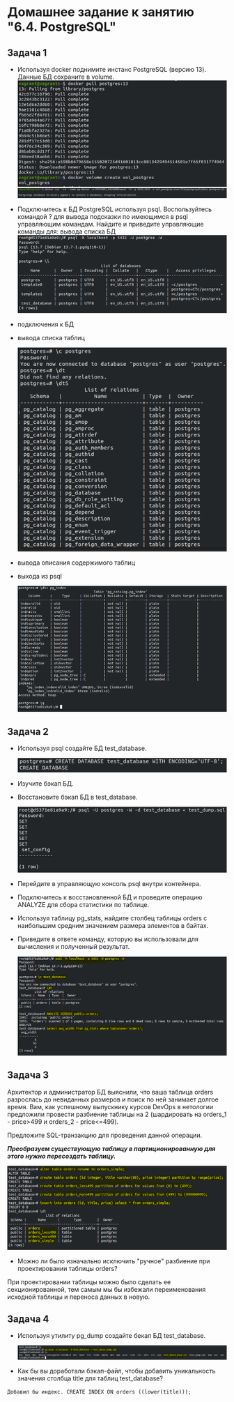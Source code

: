 # Домашнее задание к занятию "6.4. PostgreSQL"

## Задача 1

- Используя docker поднимите инстанс PostgreSQL (версию 13). Данные БД сохраните в volume.
![img_22.png](img_22.png)
![img_23.png](img_23.png)

- Подключитесь к БД PostgreSQL используя psql.
Воспользуйтесь командой \? для вывода подсказки по имеющимся в psql управляющим командам.
Найдите и приведите управляющие команды для:
вывода списка БД
![img_24.png](img_24.png)

- подключения к БД
- вывода списка таблиц

  ![img_25.png](img_25.png)

- вывода описания содержимого таблиц
- выхода из psql

  ![img_21.png](img_21.png)

## Задача 2

- Используя psql создайте БД test_database.

  ![img_26.png](img_26.png)

- Изучите бэкап БД.
- Восстановите бэкап БД в test_database.

  ![img_27.png](img_27.png)

- Перейдите в управляющую консоль psql внутри контейнера.
- Подключитесь к восстановленной БД и проведите операцию ANALYZE для сбора статистики по таблице.
- Используя таблицу pg_stats, найдите столбец таблицы orders с наибольшим средним значением размера элементов в байтах.
- Приведите в ответе команду, которую вы использовали для вычисления и полученный результат.

  ![img_28.png](img_28.png)


## Задача 3
Архитектор и администратор БД выяснили, что ваша таблица orders разрослась до невиданных размеров и поиск по ней занимает долгое время. Вам, как успешному выпускнику курсов DevOps в нетологии предложили провести разбиение таблицы на 2 (шардировать на orders_1 - price>499 и orders_2 - price<=499).

Предложите SQL-транзакцию для проведения данной операции.

***Преобразуем существующую таблицу в партиционированную для этого нужно пересоздать таблицу.***

  ![img_29.png](img_29.png)

- Можно ли было изначально исключить "ручное" разбиение при проектировании таблицы orders?

При проектировании таблицы можно было сделать ее секционированной, тем самым мы бы избежали переименования исходной таблицы и переноса данных в новую.

## Задача 4

- Используя утилиту pg_dump создайте бекап БД test_database.

  ![img_30.png](img_30.png)

- Как бы вы доработали бэкап-файл, чтобы добавить уникальность значения столбца title для таблиц test_database?

```
Добавил бы индекс. CREATE INDEX ON orders ((lower(title)));
```